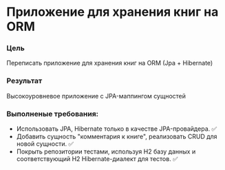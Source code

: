 # Приложение для хранения книг на ORM
### Цель
Переписать приложение для хранения книг на ORM (Jpa + Hibernate)

### Результат 
Высокоуровневое приложение с JPA-маппингом сущностей

### Выполненые требования:
- Использовать JPA, Hibernate только в качестве JPA-провайдера. ✅
- Добавить сущность "комментария к книге", реализовать CRUD для новой сущности. ✅
- Покрыть репозитории тестами, используя H2 базу данных и соответствующий H2 Hibernate-диалект для тестов. ✅